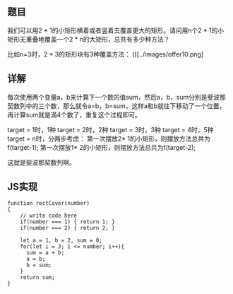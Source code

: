## 题目

我们可以用2 * 1的小矩形横着或者竖着去覆盖更大的矩形。请问用n个2 * 1的小矩形无重叠地覆盖一个2 * n的大矩形，总共有多少种方法？

比如n=3时，2 * 3的矩形块有3种覆盖方法：
()[../images/offer10.png]


## 详解

每次使用两个变量a，b来计算下一个数的值sum，然后a，b，sum分别是斐波那契数列中的三个数，那么就令a=b，b=sum，这样a和b就往下移动了一个位置，再计算sum就是滴4个数了，重复这个过程即可。

target = 1时，1种
target = 2时，2种
target = 3时，3种
target = 4时，5种
target = n时，分两步考虑：
第一次摆放2* 1的小矩形，则摆放方法总共为f(target-1);
第一次摆放1* 2的小矩形，则摆放方法总共为f(target-2);

这就是斐波那契数列啊。

## JS实现

```
function rectCover(number)
{
    // write code here
    if(number === 1) { return 1; }
    if(number === 2) { return 2; }

    let a = 1, b = 2, sum = 0;
    for(let i = 3; i <= number; i++){
      sum = a + b;
      a = b;
      b = sum;
    }
    return sum;
}
```

